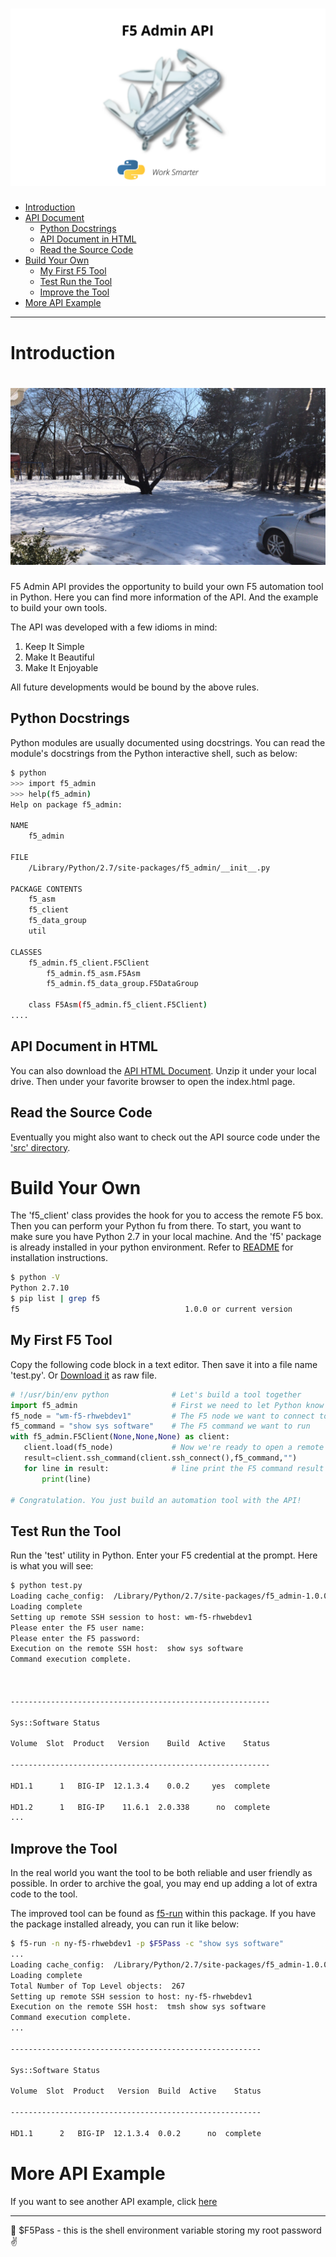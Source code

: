 ![image](/images/f5_logo.png)
=====================

- [Introduction](#introduction)
- [API Document](#python-docstrings)
  - [Python Docstrings](#python-docstrings)
  - [API Document in HTML](#api-document-in-html)
  - [Read the Source Code](#read-the-source-code)
- [Build Your Own](#build-your-own)
  - [My First F5 Tool](#my-first-f5-tool)
  - [Test Run the Tool](#test-run-the-tool)
  - [Improve the Tool](#improve-the-tool)
- [More API Example](#more-api-example)

---
# Introduction
![image](/images/background_1.png)
=====================
F5 Admin API provides the opportunity to build your own F5 automation tool in Python. Here you can find more information of the API. And the example to build your own tools.

The API was developed with a few idioms in mind:
   1. Keep It Simple
   2. Make It Beautiful
   3. Make It Enjoyable

All future developments would be bound by the above rules.

## Python Docstrings
Python modules are usually documented using docstrings. You can read the module's docstrings from the Python interactive shell, such as below:

```bash
$ python
>>> import f5_admin
>>> help(f5_admin)
Help on package f5_admin:

NAME
    f5_admin

FILE
    /Library/Python/2.7/site-packages/f5_admin/__init__.py

PACKAGE CONTENTS
    f5_asm
    f5_client
    f5_data_group
    util

CLASSES
    f5_admin.f5_client.F5Client
        f5_admin.f5_asm.F5Asm
        f5_admin.f5_data_group.F5DataGroup

    class F5Asm(f5_admin.f5_client.F5Client)
....
```

## API Document in HTML
You can also download the [API HTML Document](/html.zip). Unzip it under your local drive. Then under your favorite browser to open the index.html page.

## Read the Source Code
Eventually you might also want to check out the API source code under the ['src' directory](/src).

# Build Your Own  
The 'f5_client' class provides the hook for you to access the remote F5 box. Then you can perform your Python fu from there. To start, you want to make sure you have Python 2.7 in your local machine. And the 'f5' package is already installed in your python environment. Refer to [README](/README.md) for installation instructions.

```bash
$ python -V
Python 2.7.10
$ pip list | grep f5
f5                                     1.0.0 or current version
```

## My First F5 Tool
Copy the following code block in a text editor. Then save it into a file name 'test.py'. Or <a href="/src/bin/test.py" target="_blank">Download it</a> as raw file.
```python
# !/usr/bin/env python              # Let's build a tool together
import f5_admin                     # First we need to let Python know we're going to use the API
f5_node = "wm-f5-rhwebdev1"         # The F5 node we want to connect to.
f5_command = "show sys software"    # The F5 command we want to run
with f5_admin.F5Client(None,None,None) as client:
   client.load(f5_node)             # Now we're ready to open a remote connection
   result=client.ssh_command(client.ssh_connect(),f5_command,"")
   for line in result:              # line print the F5 command result in the console
       print(line)

# Congratulation. You just build an automation tool with the API!
```

## Test Run the Tool
Run the 'test' utility in Python. Enter your F5 credential at the prompt. Here is what you will see:
```bash
$ python test.py
Loading cache_config:  /Library/Python/2.7/site-packages/f5_admin-1.0.0-py2.7.egg/f5_admin/conf/wm-f5-rhwebdev1/wm-f5-rhwebdev1.txt
Loading complete
Setting up remote SSH session to host: wm-f5-rhwebdev1
Please enter the F5 user name:
Please enter the F5 password:
Execution on the remote SSH host:  show sys software
Command execution complete.



----------------------------------------------------------

Sys::Software Status

Volume  Slot  Product   Version    Build  Active    Status

----------------------------------------------------------

HD1.1      1   BIG-IP  12.1.3.4    0.0.2     yes  complete

HD1.2      1   BIG-IP    11.6.1  2.0.338      no  complete
...
```

## Improve the Tool
In the real world you want the tool to be both reliable and user friendly as possible. In order to archive the goal, you may end up adding a lot of extra code to the tool.

The improved tool can be found as [f5-run](/src/bin/f5-run) within this package. If you have the package installed already, you can run it like below:

```bash
$ f5-run -n ny-f5-rhwebdev1 -p $F5Pass -c "show sys software"
...
Loading cache_config:  /Library/Python/2.7/site-packages/f5_admin-1.0.0-py2.7.egg/f5_admin/conf/ny-f5-rhwebdev1/ny-f5-rhwebdev1.txt
Loading complete
Total Number of Top Level objects:  267
Setting up remote SSH session to host: ny-f5-rhwebdev1
Execution on the remote SSH host:  tmsh show sys software
Command execution complete.
...

--------------------------------------------------------

Sys::Software Status

Volume  Slot  Product   Version  Build  Active    Status

--------------------------------------------------------

HD1.1      2   BIG-IP  12.1.3.4  0.0.2      no  complete
```

# More API Example
If you want to see another API example, click [here](API2.md)

---
:monkey: $F5Pass - this is the shell environment variable storing my root password :v:
